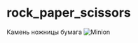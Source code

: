 # rock_paper_scissors
Камень ножницы бумага 
![Minion](https://octodex.github.com/images/minion.png)

